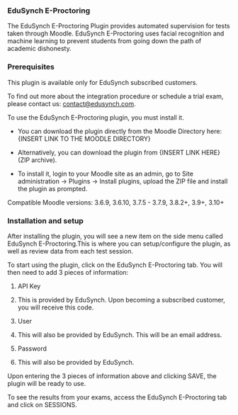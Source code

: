 ### EduSynch E-Proctoring 
The EduSynch E-Proctoring Plugin provides automated supervision for tests taken through Moodle. EduSynch E-Proctoring uses facial recognition and machine learning to prevent students from going down the path of academic dishonesty.

  

### Prerequisites

This plugin is available only for EduSynch subscribed customers.

  

To find out more about the integration procedure or schedule a trial exam, please contact us: contact@edusynch.com.

  

To use the EduSynch E-Proctoring plugin, you must install it.

-   You can download the plugin directly from the Moodle Directory here: {INSERT LINK TO THE MOODLE DIRECTORY}
    
-   Alternatively, you can download the plugin from {INSERT LINK HERE} (ZIP archive).
    

-   To install it, login to your Moodle site as an admin, go to Site administration → Plugins → Install plugins, upload the ZIP file and install the plugin as prompted.
    

Сompatible Moodle versions: 3.6.9, 3.6.10, 3.7.5 - 3.7.9, 3.8.2+, 3.9+, 3.10+

  

### Installation and setup

After installing the plugin, you will see a new item on the side menu called EduSynch E-Proctoring.This is where you can setup/configure the plugin, as well as review data from each test session.

To start using the plugin, click on the EduSynch E-Proctoring tab. You will then need to add 3 pieces of information:

1.  API Key
    

1.  This is provided by EduSynch. Upon becoming a subscribed customer, you will receive this code.
    

3.  User
    

1.  This will also be provided by EduSynch. This will be an email address.
    

5.  Password
    

1.  This will also be provided by EduSynch.
    

Upon entering the 3 pieces of information above and clicking SAVE, the plugin will be ready to use.

To see the results from your exams, access the EduSynch E-Proctoring tab and click on SESSIONS.
